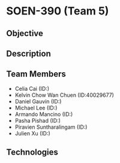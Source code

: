 # SOEN-390 (Team 5)

## Objective


## Description


## Team Members
- Celia Cai (ID:)
- Kelvin Chow Wan Chuen (ID:40029677)
- Daniel Gauvin (ID:)
- Michael Lee (ID:)
- Armando Mancino (ID:)
- Pasha Pishad (ID:)
- Piravien Suntharalingam (ID:)
- Julien Xu (ID:)


## Technologies

